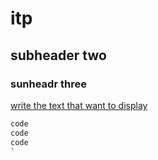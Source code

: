 # itp
## subheader two
### sunheadr three
 
[write the text that want to display](hyperlink)

```Python
code
code
code
`
